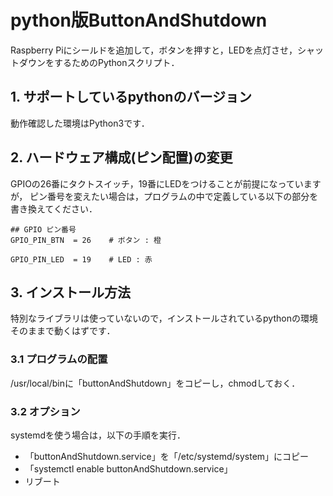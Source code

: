 # python版ButtonAndShutdown

Raspberry Piにシールドを追加して，ボタンを押すと，LEDを点灯させ，シャットダウンをするためのPythonスクリプト．

## 1. サポートしているpythonのバージョン
動作確認した環境はPython3です．

## 2. ハードウェア構成(ピン配置)の変更
GPIOの26番にタクトスイッチ，19番にLEDをつけることが前提になっていますが，
ピン番号を変えたい場合は，プログラムの中で定義している以下の部分を書き換えてください．

```
## GPIO ピン番号
GPIO_PIN_BTN  = 26    # ボタン : 橙

GPIO_PIN_LED  = 19    # LED : 赤
```

## 3. インストール方法
特別なライブラリは使っていないので，インストールされているpythonの環境そのままで動くはずです．

### 3.1 プログラムの配置
/usr/local/binに「buttonAndShutdown」をコピーし，chmodしておく．

### 3.2 オプション
systemdを使う場合は，以下の手順を実行．

* 「buttonAndShutdown.service」を「/etc/systemd/system」にコピー
* 「systemctl enable buttonAndShutdown.service」
* リブート



